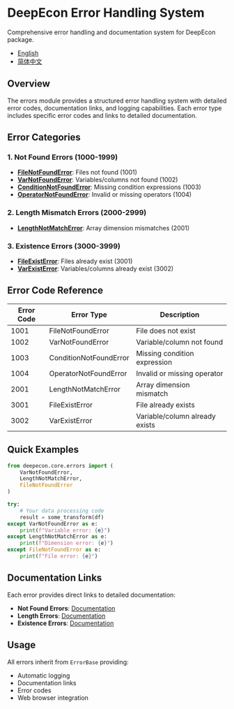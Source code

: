 # DeepEcon Error Handling System

Comprehensive error handling and documentation system for DeepEcon package.

- [English](README.md)
- [简体中文](README.zh-CN.md)

## Overview

The errors module provides a structured error handling system with detailed error codes, documentation links, and logging capabilities. Each error type includes specific error codes and links to detailed documentation.

## Error Categories

### 1. Not Found Errors (1000-1999)
- **[FileNotFoundError](not_found/README.md)**: Files not found (1001)
- **[VarNotFoundError](not_found/README.md)**: Variables/columns not found (1002)
- **[ConditionNotFoundError](not_found/README.md)**: Missing condition expressions (1003)
- **[OperatorNotFoundError](not_found/README.md)**: Invalid or missing operators (1004)

### 2. Length Mismatch Errors (2000-2999)
- **[LengthNotMatchError](length/README.md)**: Array dimension mismatches (2001)

### 3. Existence Errors (3000-3999)
- **[FileExistError](exist/README.md)**: Files already exist (3001)
- **[VarExistError](exist/README.md)**: Variables/columns already exist (3002)

## Error Code Reference

| Error Code | Error Type | Description |
|------------|------------|-------------|
| 1001 | FileNotFoundError | File does not exist |
| 1002 | VarNotFoundError | Variable/column not found |
| 1003 | ConditionNotFoundError | Missing condition expression |
| 1004 | OperatorNotFoundError | Invalid or missing operator |
| 2001 | LengthNotMatchError | Array dimension mismatch |
| 3001 | FileExistError | File already exists |
| 3002 | VarExistError | Variable/column already exists |

## Quick Examples

```python
from deepecon.core.errors import (
    VarNotFoundError,
    LengthNotMatchError,
    FileNotFoundError
)

try:
    # Your data processing code
    result = some_transform(df)
except VarNotFoundError as e:
    print(f"Variable error: {e}")
except LengthNotMatchError as e:
    print(f"Dimension error: {e}")
except FileNotFoundError as e:
    print(f"File error: {e}")
```

## Documentation Links

Each error provides direct links to detailed documentation:
- **Not Found Errors**: [Documentation](not_found/README.md)
- **Length Errors**: [Documentation](length/README.md)
- **Existence Errors**: [Documentation](exist/README.md)

## Usage

All errors inherit from `ErrorBase` providing:
- Automatic logging
- Documentation links
- Error codes
- Web browser integration
